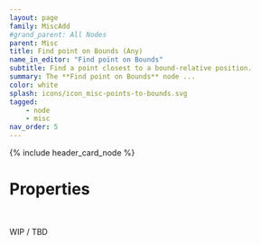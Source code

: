 ```yaml
---
layout: page
family: MiscAdd
#grand_parent: All Nodes
parent: Misc
title: Find point on Bounds (Any)
name_in_editor: "Find point on Bounds"
subtitle: Find a point closest to a bound-relative position.
summary: The **Find point on Bounds** node ...
color: white
splash: icons/icon_misc-points-to-bounds.svg
tagged:
    - node
    - misc
nav_order: 5
---
```


{% include header_card_node %}

# Properties
<br>

WIP / TBD